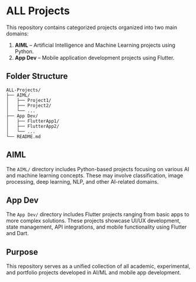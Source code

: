 # ALL Projects

This repository contains categorized projects organized into two main domains:

1. **AIML** – Artificial Intelligence and Machine Learning projects using Python.
2. **App Dev** – Mobile application development projects using Flutter.

## Folder Structure

```
ALL-Projects/
├── AIML/
│   ├── Project1/
│   ├── Project2/
│   └── ...
├── App Dev/
│   ├── FlutterApp1/
│   ├── FlutterApp2/
│   └── ...
└── README.md
```

## AIML

The `AIML/` directory includes Python-based projects focusing on various AI and machine learning concepts. These may involve classification, image processing, deep learning, NLP, and other AI-related domains.

## App Dev

The `App Dev/` directory includes Flutter projects ranging from basic apps to more complex solutions. These projects showcase UI/UX development, state management, API integrations, and mobile functionality using Flutter and Dart.

## Purpose

This repository serves as a unified collection of all academic, experimental, and portfolio projects developed in AI/ML and mobile app development.
